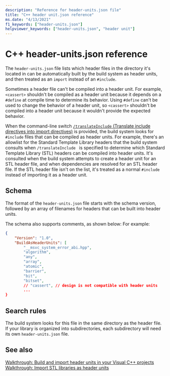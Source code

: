 ```yaml
---
description: "Reference for header-units.json file"
title: "C++ header unit.json reference"
ms.date: "4/13/2021"
f1_keywords: ["header-units.json"]
helpviewer_keywords: ["header-units.json", "header unit"]
---
```


# C++ header-units.json reference

The `header-units.json` file lists which header files in the directory it's located in can be automatically built by the build system as header units, and then treated as an `import` instead of an `#include`.

Sometimes a header file can't be compiled into a header unit. For example, `<cassert>` shouldn't be compiled as a header unit because it depends on a `#define` at compile time to determine its behavior. Using `#define` can't be used to change the behavior of a header unit, so `<cassert>` shouldn't be compiled into a header unit because it wouldn't provide the expected behavior.

When the command-line switch [`/translateInclude` (Translate include directives into import directives)](./reference/translateinclude.md) is provided, the build system looks for `#include` files that can be compiled as header units. For example, there's an allowlist for the Standard Template Library headers that the build system consults when `/translateInclude ` is specified to determine which Standard Template Library (STL) headers can be compiled into header units. It's consulted when the build system attempts to create a header unit for an STL header file, and when dependencies are resolved for an STL header file. If the STL header file isn't on the list, it's treated as a normal `#include` instead of importing it as a header unit.

## Schema

The format of the `header-units.json` file starts with the schema version, followed by an array of filenames for headers that can be built into header units. 

The schema also supports comments, as shown below:
For example:

```json
{ 
    "Version": "1.0",
    "BuildAsHeaderUnits": [
        "__msvc_system_error_abi.hpp",
        "algorithm",
        "any",
        "array",
        "atomic",
        "barrier",
        "bit",
        "bitset",
        // "cassert", // design is not compatible with header units
        ...
} 
```

## Search rules

The build system looks for this file in the same directory as the header file. If your library is organized into subdirectories, each subdirectory will need its own `header-units.json` file.

## See also

[Walkthrough: Build and import header units in your Visual C++ projects](walkthrough-header-units.md)\
[Walkthrough: Import STL libraries as header units](walkthrough-import-stl-header-units.md#approach1)